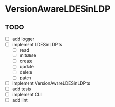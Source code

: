 # VersionAwareLDESinLDP

## TODO

- [ ] add logger
- [ ] implement LDESinLDP.ts
  - [ ] read 
  - [ ] initialise
  - [ ] create
  - [ ] update
  - [ ] delete
  - [ ] patch
- [ ] implement VersionAwareLDESinLDP.ts
- [ ] add tests
- [ ] implement CLI
- [ ] add lint
